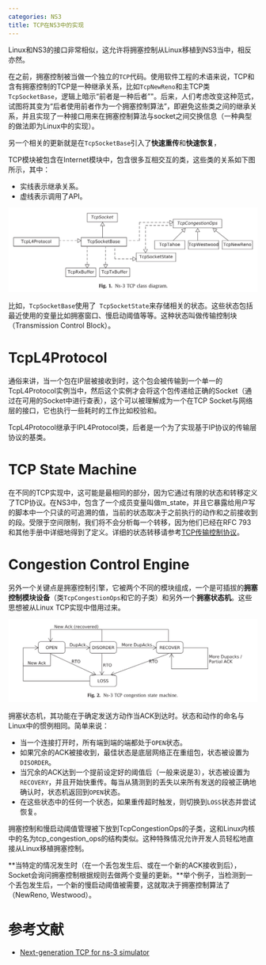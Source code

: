 ```yaml
---
categories: NS3
title: TCP在NS3中的实现
---
```


Linux和NS3的接口非常相似，这允许将拥塞控制从Linux移植到NS3当中，相反亦然。

在之前，拥塞控制被当做一个独立的`TCP`代码。使用软件工程的术语来说，TCP和含有拥塞控制的TCP是一种继承关系，比如`TcpNewReno`和主TCP类`TcpSocketBase`，逻辑上暗示“前者是一种后者”"。后来，人们考虑改变这种范式，试图将其变为“后者使用前者作为一个拥塞控制算法”，即避免这些类之间的继承关系，并且实现了一种接口用来在拥塞控制算法与socket之间交换信息（一种典型的做法即为Linux中的实现）。

另一个相关的更新就是在`TcpSocketBase`引入了**快速重传**和**快速恢复**，

TCP模块被包含在Internet模块中，包含很多互相交互的类，这些类的关系如下图所示，其中：

- 实线表示继承关系。
- 虚线表示调用了API。

![](../../../img/classes.png)

比如，`TcpSocketBase`使用了` TcpSocketState`来存储相关的状态。这些状态包括最近使用的变量比如拥塞窗口、慢启动阈值等等。这种状态叫做传输控制块（Transmission Control Block）。

# TcpL4Protocol

通俗来讲，当一个包在IP层被接收到时，这个包会被传输到一个单一的TcpL4Protocol实例当中，然后这个实例才会将这个包传递给正确的Socket（通过在可用的Socket中进行查表），这个可以被理解成为一个在TCP Socket与网络层的接口，它也执行一些耗时的工作比如校验和。

TcpL4Protocol继承于IPL4Protocol类，后者是一个为了实现基于IP协议的传输层协议的基类。

# TCP State Machine

在不同的TCP实现中，这可能是最相同的部分，因为它通过有限的状态和转移定义了TCP协议。在NS3中，包含了一个成员变量叫做m_state，并且它暴露给用户写的脚本中一个只读的可追溯的值，当前的状态取决于之前执行的动作和之前接收到的段。受限于空间限制，我们将不会分析每一个转移，因为他们已经在RFC 793和其他手册中详细地得到了定义。详细的状态转移请参考[TCP传输控制协议](https://tristone13th.github.io/archivers/TCP%E4%BC%A0%E8%BE%93%E6%8E%A7%E5%88%B6%E5%8D%8F%E8%AE%AE)。

# Congestion Control Engine

另外一个关键点是拥塞控制引擎，它被两个不同的模块组成，一个是可插拔的**拥塞控制模块设备**（类`TcpCongestionOps`和它的子类）和另外一个**拥塞状态机**。这些思想被从Linux TCP实现中借用过来。

![](../../../img/congestion_state_machine.png)

拥塞状态机，其功能在于确定发送方动作当ACK到达时。状态和动作的命名与Linux中的惯例相同。简单来说：

- 当一个连接打开时，所有端到端的端都处于`OPEN`状态。
- 如果冗余的ACK被接收到，最佳状态是底层网络正在重组包，状态被设置为`DISORDER`。
- 当冗余的ACK达到一个提前设定好的阈值后（一般来说是3），状态被设置为`RECOVERY`，并且开始快重传。每当从猜测到的丢失以来所有发送的段被正确地确认时，状态机返回到`OPEN`状态。
- 在这些状态中的任何一个状态，如果重传超时触发，则切换到`LOSS`状态并尝试恢复。

拥塞控制和慢启动阈值管理被下放到TcpCongestionOps的子类，这和Linux内核中的名为tcp_congestion_ops的结构类似。这种特殊情况允许开发人员轻松地直接从Linux移植拥塞控制。

**当特定的情况发生时（在一个丢包发生后、或在一个新的ACK接收到后），Socket会询问拥塞控制根据规则去做两个变量的更新。**举个例子，当检测到一个丢包发生后，一个新的慢启动阈值被需要，这就取决于拥塞控制算法了（NewReno, Westwood）。

# 参考文献

- [Next-generation TCP for ns-3 simulator](<https://www.sciencedirect.com/science/article/pii/S1569190X15300939>)